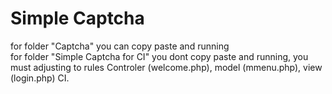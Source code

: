 # Simple Captcha
for folder "Captcha" you can copy paste and running <br>
for folder "Simple Captcha for CI" you dont copy paste and running, you must adjusting to rules Controler (welcome.php), model (mmenu.php), view (login.php) CI. <br>
